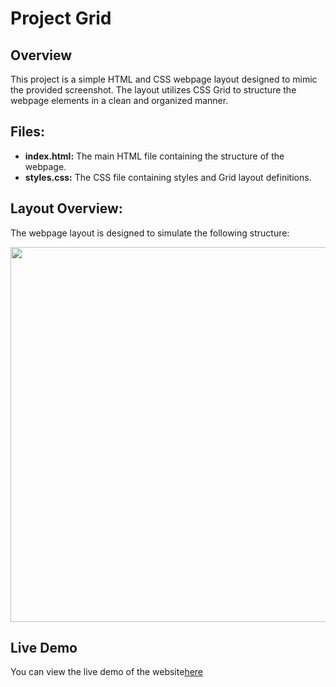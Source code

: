 # Project Grid

## Overview
This project is a simple HTML and CSS webpage layout designed to mimic the provided screenshot. The layout utilizes CSS Grid to structure the webpage elements in a clean and organized manner.

## Files:
- **index.html:** The main HTML file containing the structure of the webpage.
- **styles.css:** The CSS file containing styles and Grid layout definitions.

## Layout Overview:
The webpage layout is designed to simulate the following structure:

<img src="https://drive.google.com/uc?export=view&id=17lWFK8YF8B6JP5q9uQJX6FaGMtHoT_J7" width="600">


## Live Demo
You can view the live demo of the website[here](https://sara3saeed.github.io/Grid-HW/)
